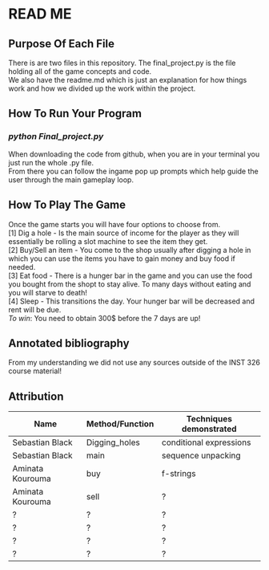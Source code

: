 # READ ME
## Purpose Of Each File
There is are two files in this repository. The final_project.py is the file holding all of the game concepts and code.  
We also have the readme.md which is just an explanation for how things work and how we divided up the work within the project.
## How To Run Your Program 
### *python Final_project.py*
When downloading the code from github, when you are in your terminal you just run the whole .py file.  
From there you can follow the ingame pop up prompts which help guide the user through the main gameplay loop.
## How To Play The Game
Once the game starts you will have four options to choose from.  
[1] Dig a hole - Is the main source of income for the player as they will essentially be rolling a slot machine to see the item they get.  
[2] Buy/Sell an item - You come to the shop usually after digging a hole in which you can use the items you have to gain money and buy food if needed.  
[3] Eat food - There is a hunger bar in the game and you can use the food you bought from the shopt to stay alive. To many days without eating and you will starve to death!  
[4] Sleep - This transitions the day. Your hunger bar will be decreased  and rent will be due.  
*To win*: You need to obtain 300$ before the 7 days are up!
## Annotated bibliography
From my understanding we did not use any sources outside of the INST 326 course material!
## Attribution
| Name | Method/Function | Techniques demonstrated|
| --- | --- | --- | 
| Sebastian Black | Digging_holes | conditional expressions | 
| Sebastian Black | main | sequence unpacking | 
| Aminata Kourouma | buy | f-strings | 
| Aminata Kourouma | sell | ? | 
| ? | ? | ? | 
| ? | ? | ? | 
| ? | ? | ? | 
| ? | ? | ? | 

